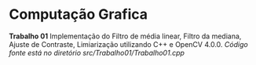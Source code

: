 # Computação Grafica 

**Trabalho 01**
Implementação do Filtro de média linear, Filtro da mediana, Ajuste de Contraste, Limiarização utilizando C++ e OpenCV 4.0.0.
_Código fonte está no diretório src/Trabalho01/Trabalho01.cpp_
